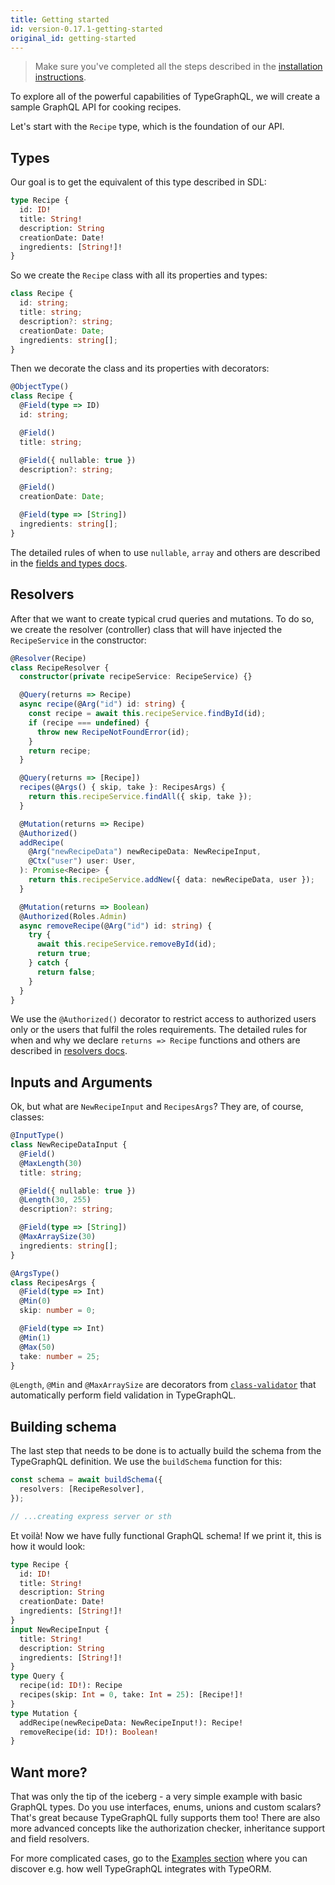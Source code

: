 ```yaml
---
title: Getting started
id: version-0.17.1-getting-started
original_id: getting-started
---
```


> Make sure you've completed all the steps described in the [installation instructions](installation.md).

To explore all of the powerful capabilities of TypeGraphQL, we will create a sample GraphQL API for cooking recipes.

Let's start with the `Recipe` type, which is the foundation of our API.

## Types

Our goal is to get the equivalent of this type described in SDL:

```graphql
type Recipe {
  id: ID!
  title: String!
  description: String
  creationDate: Date!
  ingredients: [String!]!
}
```

So we create the `Recipe` class with all its properties and types:

```typescript
class Recipe {
  id: string;
  title: string;
  description?: string;
  creationDate: Date;
  ingredients: string[];
}
```

Then we decorate the class and its properties with decorators:

```typescript
@ObjectType()
class Recipe {
  @Field(type => ID)
  id: string;

  @Field()
  title: string;

  @Field({ nullable: true })
  description?: string;

  @Field()
  creationDate: Date;

  @Field(type => [String])
  ingredients: string[];
}
```

The detailed rules of when to use `nullable`, `array` and others are described in the [fields and types docs](types-and-fields.md).

## Resolvers

After that we want to create typical crud queries and mutations. To do so, we create the resolver (controller) class that will have injected the `RecipeService` in the constructor:

```typescript
@Resolver(Recipe)
class RecipeResolver {
  constructor(private recipeService: RecipeService) {}

  @Query(returns => Recipe)
  async recipe(@Arg("id") id: string) {
    const recipe = await this.recipeService.findById(id);
    if (recipe === undefined) {
      throw new RecipeNotFoundError(id);
    }
    return recipe;
  }

  @Query(returns => [Recipe])
  recipes(@Args() { skip, take }: RecipesArgs) {
    return this.recipeService.findAll({ skip, take });
  }

  @Mutation(returns => Recipe)
  @Authorized()
  addRecipe(
    @Arg("newRecipeData") newRecipeData: NewRecipeInput,
    @Ctx("user") user: User,
  ): Promise<Recipe> {
    return this.recipeService.addNew({ data: newRecipeData, user });
  }

  @Mutation(returns => Boolean)
  @Authorized(Roles.Admin)
  async removeRecipe(@Arg("id") id: string) {
    try {
      await this.recipeService.removeById(id);
      return true;
    } catch {
      return false;
    }
  }
}
```

We use the `@Authorized()` decorator to restrict access to authorized users only or the users that fulfil the roles requirements.
The detailed rules for when and why we declare `returns => Recipe` functions and others are described in [resolvers docs](resolvers.md).

## Inputs and Arguments

Ok, but what are `NewRecipeInput` and `RecipesArgs`? They are, of course, classes:

```typescript
@InputType()
class NewRecipeDataInput {
  @Field()
  @MaxLength(30)
  title: string;

  @Field({ nullable: true })
  @Length(30, 255)
  description?: string;

  @Field(type => [String])
  @MaxArraySize(30)
  ingredients: string[];
}

@ArgsType()
class RecipesArgs {
  @Field(type => Int)
  @Min(0)
  skip: number = 0;

  @Field(type => Int)
  @Min(1)
  @Max(50)
  take: number = 25;
}
```

`@Length`, `@Min` and `@MaxArraySize` are decorators from [`class-validator`](https://github.com/typestack/class-validator) that automatically perform field validation in TypeGraphQL.

## Building schema

The last step that needs to be done is to actually build the schema from the TypeGraphQL definition. We use the `buildSchema` function for this:

```typescript
const schema = await buildSchema({
  resolvers: [RecipeResolver],
});

// ...creating express server or sth
```

Et voilà! Now we have fully functional GraphQL schema!
If we print it, this is how it would look:

```graphql
type Recipe {
  id: ID!
  title: String!
  description: String
  creationDate: Date!
  ingredients: [String!]!
}
input NewRecipeInput {
  title: String!
  description: String
  ingredients: [String!]!
}
type Query {
  recipe(id: ID!): Recipe
  recipes(skip: Int = 0, take: Int = 25): [Recipe!]!
}
type Mutation {
  addRecipe(newRecipeData: NewRecipeInput!): Recipe!
  removeRecipe(id: ID!): Boolean!
}
```

## Want more?

That was only the tip of the iceberg - a very simple example with basic GraphQL types. Do you use interfaces, enums, unions and custom scalars? That's great because TypeGraphQL fully supports them too! There are also more advanced concepts like the authorization checker, inheritance support and field resolvers.

For more complicated cases, go to the [Examples section](examples.md) where you can discover e.g. how well TypeGraphQL integrates with TypeORM.
